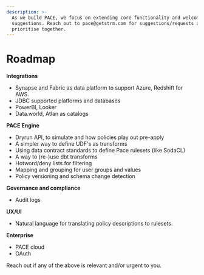 ```yaml
---
description: >-
  As we build PACE, we focus on extending core functionality and welcome your
  suggestions. Reach out to pace@getstrm.com for suggestions/requests and tp
  prioritise together.
---
```


# Roadmap

**Integrations**

* Synapse and Fabric as data platform to support Azure, Redshift for AWS.
* JDBC supported platforms and databases
* PowerBI, Looker
* Data.world, Atlan as catalogs

**PACE Engine**

* Dryrun API, to simulate and how policies play out pre-apply
* A simpler way to define UDF's as transforms
* Using data contract standards to define Pace rulesets (like SodaCL)
* A way to (re-)use dbt transforms
* Hotword/deny lists for filtering
* Mapping and grouping for user groups and values
* Policy versioning and schema change detection&#x20;



**Governance and compliance**

* Audit logs&#x20;

**UX/UI**

* Natural language for translating policy descriptions to rulesets.

**Enterprise**

* PACE cloud
* OAuth

Reach out if any of the above is relevant and/or urgent to you.&#x20;
